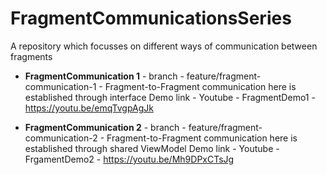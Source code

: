 # FragmentCommunicationsSeries
A repository which focusses on different ways of communication between fragments


 - <b>FragmentCommunication 1</b> - branch - feature/fragment-communication-1 - Fragment-to-Fragment communication here is established through interface
Demo link - Youtube - FragmentDemo1 - https://youtu.be/emqTvgpAgJk 



 - <b>FragmentCommunication 2</b> - branch - feature/fragment-communication-2 - Fragment-to-Fragment communication here is established through shared ViewModel
Demo link - Youtube - FrgamentDemo2 - https://youtu.be/Mh9DPxCTsJg

